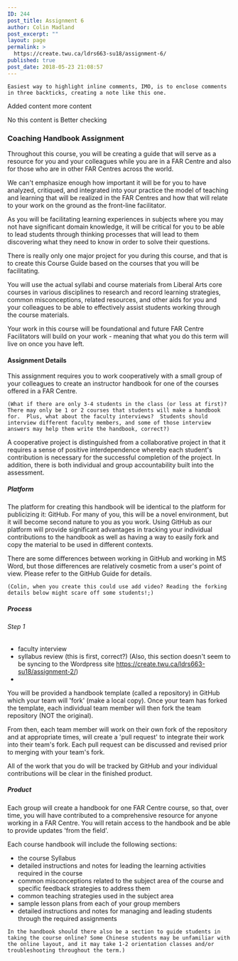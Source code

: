 ```yaml
---
ID: 244
post_title: Assignment 6
author: Colin Madland
post_excerpt: ""
layout: page
permalink: >
  https://create.twu.ca/ldrs663-su18/assignment-6/
published: true
post_date: 2018-05-23 21:08:57
---
```

```
Easiest way to highlight inline comments, IMO, is to enclose comments in three backticks, creating a note like this one.
```

Added content more content

No this content is Better
checking 

### Coaching Handbook Assignment

Throughout this course, you will be creating a guide that will serve as a resource for you and your colleagues while you are in a FAR Centre and also for those who are in other FAR Centres across the world.

We can't emphasize enough how important it will be for you to have analyzed, critiqued, and integrated into your practice the model of teaching and learning that will be realized in the FAR Centres and how that will relate to your work on the ground as the front-line facilitator.

As you will be facilitating learning experiences in subjects where you may not have significant domain knowledge, it will be critical for you to be able to lead students through thinking processes that will lead to them discovering what they need to know in order to solve their questions.

There is really only one major project for you during this course, and that is to create this Course Guide based on the courses that you will be facilitating.

You will use the actual syllabi and course materials from Liberal Arts core courses in various disciplines to research and record learning strategies, common misconceptions, related resources, and other aids for you and your colleagues to be able to effectively assist students working through the course materials.

Your work in this course will be foundational and future FAR Centre Facilitators will build on your work - meaning that what you do this term will live on once you have left.

#### Assignment Details

This assignment requires you to work cooperatively with a small group of your colleagues to create an instructor handbook for one of the courses offered in a FAR Centre.

```
(What if there are only 3-4 students in the class (or less at first)?  There may only be 1 or 2 courses that students will make a handbook for.  Plus, what about the faculty interviews?  Students should interview different faculty members, and some of those interview answers may help them write the handbook, correct?)
```

A cooperative project is distinguished from a collaborative project in that it requires a sense of positive interdependence whereby each student's contribution is necessary for the successful completion of the project. In addition, there is both individual and group accountability built into the assessment.

##### Platform

The platform for creating this handbook will be identical to the platform for publicizing it: GitHub. For many of you, this will be a novel environment, but it will become second nature to you as you work. Using GitHub as our platform will provide significant advantages in tracking your individual contributions to the handbook as well as having a way to easily fork and copy the material to be used in different contexts.

There are some differences between working in GitHub and working in MS Word, but those differences are relatively cosmetic from a user's point of view. Please refer to the GitHub Guide for details.
```
(Colin, when you create this could use add video? Reading the forking details below might scare off some students!;)
```

##### Process

###### Step 1
- faculty interview
- syllabus review (this is first, correct?)  (Also, this section doesn't seem to be syncing to the Wordpress site https://create.twu.ca/ldrs663-su18/assignment-2/)
-

You will be provided a handbook template (called a repository) in GitHub which your team will 'fork' (make a local copy). Once your team has forked the template, each individual team member will then fork the team repository (NOT the original).

From then, each team member will work on their own fork of the repository and at appropriate times, will create a 'pull request' to integrate their work into their team's fork. Each pull request can be discussed and revised prior to merging with your team's fork.

All of the work that you do will be tracked by GitHub and your individual contributions will be clear in the finished product.

##### Product

Each group will create a handbook for one FAR Centre course, so that, over time, you will have contributed to a comprehensive resource for anyone working in a FAR Centre. You will retain access to the handbook and be able to provide updates 'from the field'.

Each course handbook will include the following sections:
- the course Syllabus
- detailed instructions and notes for leading the learning activities required in the course
- common misconceptions related to the subject area of the course and specific feedback strategies to address them
- common teaching strategies used in the subject area
- sample lesson plans from each of your group members
- detailed instructions and notes for managing and leading students through the required assignments

```
In the handbook should there also be a section to guide students in taking the course online? Some Chinese students may be unfamiliar with the online layout, and it may take 1-2 orientation classes and/or troubleshooting throughout the term.)
```
